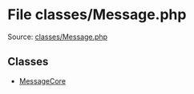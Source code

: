 File classes/Message.php
=========

Source: [classes/Message.php](https://github.com/PrestaShop/PrestaShop/blob/1.6.1.2/classes/Message.php)


Classes
-------

* [MessageCore](class.MessageCore.md)

